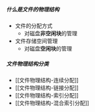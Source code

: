 ##### 什么是文件的物理结构
- 文件的分配方式
	- 对磁盘**非空闲块**的管理
- 文件存储空间管理
	- 对磁盘**空闲块**的管理
##### 文件物理结构分类
- [[文件物理结构-连续分配]]
- [[文件物理结构-链接分配]]
- [[文件物理结构-索引分配]]
- [[文件物理结构-混合索引分配]]                                 